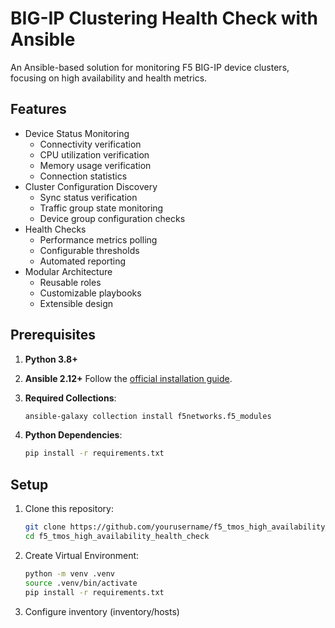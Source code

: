# BIG-IP Clustering Health Check with Ansible

An Ansible-based solution for monitoring F5 BIG-IP device clusters, focusing on high availability and health metrics.

## Features

- Device Status Monitoring
  - Connectivity verification
  - CPU utilization verification
  - Memory usage verification
  - Connection statistics
- Cluster Configuration Discovery
  - Sync status verification
  - Traffic group state monitoring
  - Device group configuration checks
- Health Checks
  - Performance metrics polling
  - Configurable thresholds
  - Automated reporting
- Modular Architecture
  - Reusable roles
  - Customizable playbooks
  - Extensible design

## Prerequisites

1. **Python 3.8+**
2. **Ansible 2.12+** Follow the [official installation guide](https://docs.ansible.com/ansible/latest/installation_guide/index.html).
3. **Required Collections**:

   ```bash
   ansible-galaxy collection install f5networks.f5_modules
   ```

4. **Python Dependencies**:

   ```bash
   pip install -r requirements.txt
   ```

## Setup

1. Clone this repository:

   ```bash
   git clone https://github.com/yourusername/f5_tmos_high_availability_health_check.git
   cd f5_tmos_high_availability_health_check
   ```

2. Create Virtual Environment:

   ```bash
   python -m venv .venv
   source .venv/bin/activate
   pip install -r requirements.txt
   ```

3. Configure inventory (inventory/hosts)


